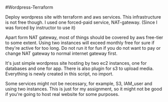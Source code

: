 #Wordpress-Terraform

Deploy wordpress site with terraform and aws services.
This infrastructure is not free though. I used one forced-paid service, NAT-gateway. (Since I was forced by instructor to use it)

Apart form NAT gateway, most of things should be covered by aws free-tier to some extent. Using two instances will exceed monthly free for sure if they're active for too long.
Do not run it for fun if you do not want to pay or change NAT gateway to normal internet gateway first.

It's just simple wordpress site hosting by two ec2 instances, one for databases and one for app.
There is also plugin for s3 to upload media. Everything is newly created in this script, no import.

Some services might not be necessary, for example, S3, IAM_user and using two instances.
This is just for my assignment, so it might not be good if you're going to host real website for some purposes.
